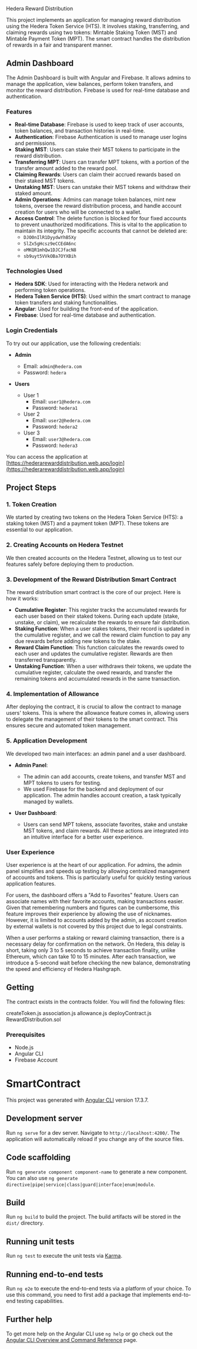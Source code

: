  Hedera Reward Distribution

This project implements an application for managing reward distribution using the Hedera Token Service (HTS). It involves staking, transferring, and claiming rewards using two tokens: Mintable Staking Token (MST) and Mintable Payment Token (MPT). The smart contract handles the distribution of rewards in a fair and transparent manner.

## Admin Dashboard

The Admin Dashboard is built with Angular and Firebase. It allows admins to manage the application, view balances, perform token transfers, and monitor the reward distribution. Firebase is used for real-time database and authentication.

### Features

- **Real-time Database**: Firebase is used to keep track of user accounts, token balances, and transaction histories in real-time.
- **Authentication**: Firebase Authentication is used to manage user logins and permissions.
- **Staking MST**: Users can stake their MST tokens to participate in the reward distribution.
- **Transferring MPT**: Users can transfer MPT tokens, with a portion of the transfer amount added to the reward pool.
- **Claiming Rewards**: Users can claim their accrued rewards based on their staked MST tokens.
- **Unstaking MST**: Users can unstake their MST tokens and withdraw their staked amount.
- **Admin Operations**: Admins can manage token balances, mint new tokens, oversee the reward distribution process, and handle account creation for users who will be connected to a wallet.
- **Access Control**: The delete function is blocked for four fixed accounts to prevent unauthorized modifications. This is vital to the application to maintain its integrity. The specific accounts that cannot be deleted are:
  - `DJO0nIlR1DyydwYhB5Xy`
  - `SlZx5gHcsz9eCCEdA6nc`
  - `oMKQR1mhQw1DJCJfacN8`
  - `sb9uyt5VVkOBa7OYXBih`

### Technologies Used

- **Hedera SDK**: Used for interacting with the Hedera network and performing token operations.
- **Hedera Token Service (HTS)**: Used within the smart contract to manage token transfers and staking functionalities.
- **Angular**: Used for building the front-end of the application.
- **Firebase**: Used for real-time database and authentication.

### Login Credentials

To try out our application, use the following credentials:

- **Admin**
  - Email: `admin@hedera.com`
  - Password: `hedera`

- **Users**
  - User 1
    - Email: `user1@hedera.com`
    - Password: `hedera1`
  - User 2
    - Email: `user2@hedera.com`
    - Password: `hedera2`
  - User 3
    - Email: `user3@hedera.com`
    - Password: `hedera3`

You can access the application at [https://hederarewarddistribution.web.app/login](https://hederarewarddistribution.web.app/login)


## Project Steps

### 1. Token Creation

We started by creating two tokens on the Hedera Token Service (HTS): a staking token (MST) and a payment token (MPT). These tokens are essential to our application.

### 2. Creating Accounts on Hedera Testnet

We then created accounts on the Hedera Testnet, allowing us to test our features safely before deploying them to production.

### 3. Development of the Reward Distribution Smart Contract

The reward distribution smart contract is the core of our project. Here is how it works:

- **Cumulative Register**: This register tracks the accumulated rewards for each user based on their staked tokens. During each update (stake, unstake, or claim), we recalculate the rewards to ensure fair distribution.
- **Staking Function**: When a user stakes tokens, their record is updated in the cumulative register, and we call the reward claim function to pay any due rewards before adding new tokens to the stake.
- **Reward Claim Function**: This function calculates the rewards owed to each user and updates the cumulative register. Rewards are then transferred transparently.
- **Unstaking Function**: When a user withdraws their tokens, we update the cumulative register, calculate the owed rewards, and transfer the remaining tokens and accumulated rewards in the same transaction.

### 4. Implementation of Allowance

After deploying the contract, it is crucial to allow the contract to manage users' tokens. This is where the allowance feature comes in, allowing users to delegate the management of their tokens to the smart contract. This ensures secure and automated token management.

### 5. Application Development

We developed two main interfaces: an admin panel and a user dashboard.

- **Admin Panel**:
  - The admin can add accounts, create tokens, and transfer MST and MPT tokens to users for testing.
  - We used Firebase for the backend and deployment of our application. The admin handles account creation, a task typically managed by wallets.

- **User Dashboard**:
  - Users can send MPT tokens, associate favorites, stake and unstake MST tokens, and claim rewards. All these actions are integrated into an intuitive interface for a better user experience.

### User Experience

User experience is at the heart of our application. For admins, the admin panel simplifies and speeds up testing by allowing centralized management of accounts and tokens. This is particularly useful for quickly testing various application features.

For users, the dashboard offers a "Add to Favorites" feature. Users can associate names with their favorite accounts, making transactions easier. Given that remembering numbers and figures can be cumbersome, this feature improves their experience by allowing the use of nicknames. However, it is limited to accounts added by the admin, as account creation by external wallets is not covered by this project due to legal constraints.

When a user performs a staking or reward claiming transaction, there is a necessary delay for confirmation on the network. On Hedera, this delay is short, taking only 3 to 5 seconds to achieve transaction finality, unlike Ethereum, which can take 10 to 15 minutes. After each transaction, we introduce a 5-second wait before checking the new balance, demonstrating the speed and efficiency of Hedera Hashgraph.

## Getting

The contract exists in the contracts folder. You will find the following files:

createToken.js
association.js
allowance.js
deployContract.js
RewardDistribution.sol

### Prerequisites

- Node.js
- Angular CLI
- Firebase Account

# SmartContract

This project was generated with [Angular CLI](https://github.com/angular/angular-cli) version 17.3.7.

## Development server

Run `ng serve` for a dev server. Navigate to `http://localhost:4200/`. The application will automatically reload if you change any of the source files.

## Code scaffolding

Run `ng generate component component-name` to generate a new component. You can also use `ng generate directive|pipe|service|class|guard|interface|enum|module`.

## Build

Run `ng build` to build the project. The build artifacts will be stored in the `dist/` directory.

## Running unit tests

Run `ng test` to execute the unit tests via [Karma](https://karma-runner.github.io).

## Running end-to-end tests

Run `ng e2e` to execute the end-to-end tests via a platform of your choice. To use this command, you need to first add a package that implements end-to-end testing capabilities.

## Further help

To get more help on the Angular CLI use `ng help` or go check out the [Angular CLI Overview and Command Reference](https://angular.io/cli) page.
